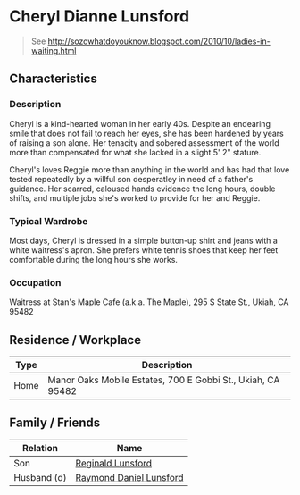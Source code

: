 # Cheryl Dianne Lunsford

> See http://sozowhatdoyouknow.blogspot.com/2010/10/ladies-in-waiting.html

## Characteristics

### Description
Cheryl is a kind-hearted woman in her early 40s. Despite an endearing smile that does not fail to reach her eyes, she has been hardened by years of raising a son alone. Her tenacity and sobered assessment of the world more than compensated for what she lacked in a slight 5' 2" stature.

Cheryl's loves Reggie more than anything in the world and has had that love tested repeatedly by a willful son desperatley in need of a father's guidance. Her scarred, caloused hands evidence the long hours, double shifts, and multiple jobs she's worked to provide for her and Reggie.

### Typical Wardrobe
Most days, Cheryl is dressed in a simple button-up shirt and jeans with a white waitress's apron. She prefers white tennis shoes that keep her feet comfortable during the long hours she works.

### Occupation
Waitress at Stan's Maple Cafe (a.k.a. The Maple), 295 S State St., Ukiah, CA 95482

## Residence / Workplace

|  Type | Description                                                 |
|:-----:|-------------------------------------------------------------|
|  Home | Manor Oaks Mobile Estates, 700 E Gobbi St., Ukiah, CA 95482 |

## Family / Friends

| Relation    | Name                                           |
|-------------|------------------------------------------------|
| Son         | [Reginald Lunsford](reginald_lunsford.md)      |
| Husband (d) | [Raymond Daniel Lunsford](raymond_lunsford.md) |

